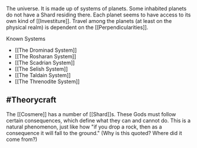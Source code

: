 The universe. It is made up of systems of planets. Some inhabited planets do not have a Shard residing there. Each planet seems to have access to its own kind of [[Investiture]]. Travel among the planets (at least on the physical realm) is dependent on the [[Perpendicularities]].

Known Systems
- [[The Drominad System]]
- [[The Rosharan System]]
- [[The Scadrian System]]
- [[The Selish System]]
- [[The Taldain System]]
- [[The Threnodite System]]

## #Theorycraft
The [[Cosmere]] has a number of [[Shard]]s. These Gods must follow certain consequences, which define what they can and cannot do. This is a natural phenomenon, just like how "if you drop a rock, then as a consequence it will fall to the ground." (Why is this quoted? Where did it come from?)